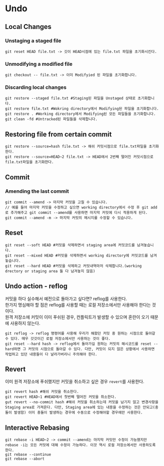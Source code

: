 # Undo

## Local Changes

### Unstaging a staged file

```
git reset HEAD file.txt -> 깃이 HEAD시점에 있는 file.txt 파일을 초기화시킨다.
```

### Unmodifying a modified file

```
git checkout -- file.txt -> 이미 Modifyied 된 파일을 초기화합니다.
```

### Discarding local changes

```
git restore --staged file.txt #Staging된 파일을 Unstaged 상태로 초기화합니다.
git restore file.txt #Wokring directory에서 Modifying된 파일을 초기화합니다.
git restore . #Working directory에서 Modifying된 모든 파일들을 초기화합니다.
git clean -fd #Untracked된 파일들을 삭제합니다.
```

## Restoring file from certain commit

```
git restore --source=hash file.txt -> 해쉬 커밋시점으로 file.txt파일을 초기화한다.
git restore --source=HEAD~2 file.txt -> HEAD에서 2번째 떨어진 커밋시점으로 file.txt파일을 초기화한다.
```

## Commit

### Amending the last commit

```
git commit --amend -> 마지막 커밋을 고칠 수 있습니다.
// 예를 들어 마지막 커밋을 수정하고 싶으면 working directory에서 수정 후 git add로 추가해주고 git commit --amend를 사용하면 마지막 커밋에 다시 적용하게 된다.
git commit --amend -m -> 마지막 커밋의 메시지를 수정할 수 있습니다.
```

## Reset

```
git reset --soft HEAD #커밋을 삭제하면서 staging area에 커밋코드를 남겨놓습니다.
git reset --mixed HEAD #커밋을 삭제하면서 working directory에 커밋코드를 남겨놓습니다.
git reset --hard HEAD #커밋을 삭제하고 커밋내역마저 삭제합니다.(working drectory or staging area 둘 다 남겨놓지 않음)
```

## Undo action - reflog

커밋을 하다 실수해서 예전으로 돌아가고 싶다면? reflog를 사용한다.<br>
한가지 명심해야 할 점은 reflog를 사용할 때는 로컬 저장소에서만 사용해야 한다는 것이다.<br>
원격 저장소에 커밋이 이미 푸쉬된 경우, 컨플릭트가 발생할 수 있으며 혼란이 오기 때문에 사용하지 않는다.<br>

```
git reflog -> reflog 명령어를 사용해 우리가 해왔던 커밋 중 원하는 시점으로 돌아갈 수 있다. 매우 갓갓이긴 로컬 저장소에서만 사용하는 것이 좋다.
git reset --hard hash -> reflog에서 돌아가길 원하는 커밋의 해시코드를 reset --hard하면 그 커밋의 시점으로 돌아갈 수 있다. 다만, 커밋이 되지 않은 상황에서 사용하면 작업하고 있던 내용들이 다 날라가버리니 주의해야 한다.
```

## Revert

이미 원격 저장소에 푸쉬했지만 커밋을 취소하고 싶은 경우 `revert`를 사용한다.<br>

```
git revert hash #해쉬 커밋을 취소한다.
git revert HEAD~1 #HEAD에서 첫번째 떨어진 커밋을 취소한다.
gut revert --no-commit hash #해쉬 커밋을 취소하는데 커밋을 남기지 않고 변경사항을 Staging area로 가져온다. 다만, Staging area에 있는 내용을 수정하는 것은 안되고(충돌이 발생함) 이미 충돌이 발생하는 경우에 수동으로 수정해야할 경우에만 사용한다.
```

## Interactive Rebasing

```
git rebase -i HEAD~2 -> commit --amend는 마지막 커밋만 수정이 가능했지만 rebase -i는 모든 커밋에 대해 수정이 가능하다. 이것 역시 로컬 저장소에서만 사용하도록 한다.
git rebase --continue
git rebase --abort
```
